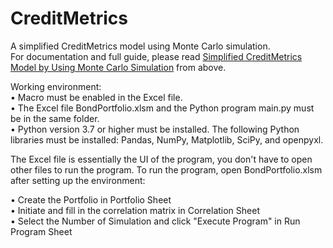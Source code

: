 # CreditMetrics
A simplified CreditMetrics model using Monte Carlo simulation. <br />
For documentation and full guide, please read [Simplified CreditMetrics Model by Using Monte Carlo Simulation](https://github.com/jamesckcc/CreditMetrics/blob/main/Simplified%20CreditMetrics%20Model%20by%20Using%20Monte%20Carlo%20Simulation.pdf) from above. <br />

Working environment: <br />
•	Macro must be enabled in the Excel file. <br />
•	The Excel file BondPortfolio.xlsm and the Python program main.py must be in the same folder. <br />
•	Python version 3.7 or higher must be installed. The following Python libraries must be installed: Pandas, NumPy, Matplotlib, SciPy, and openpyxl.  <br />

The Excel file is essentially the UI of the program, you don't have to open other files to run the program. To run the program, open BondPortfolio.xlsm after setting up the environment: <br />

•	Create the Portfolio in Portfolio Sheet <br />
•	Initiate and fill in the correlation matrix in Correlation Sheet <br />
•	Select the Number of Simulation and click "Execute Program" in Run Program Sheet <br />


